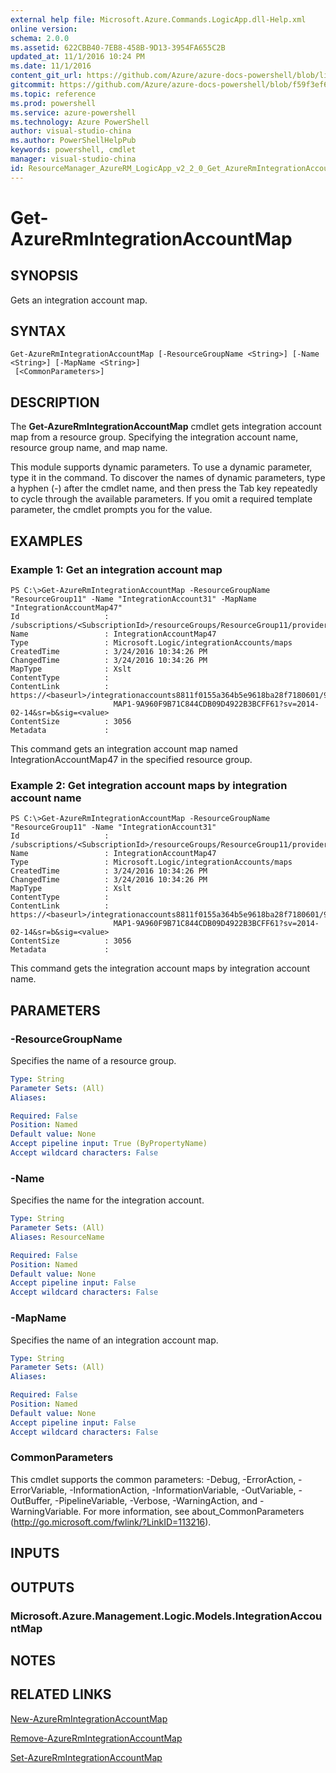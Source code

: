 ```yaml
---
external help file: Microsoft.Azure.Commands.LogicApp.dll-Help.xml
online version: 
schema: 2.0.0
ms.assetid: 622CBB40-7EB8-458B-9D13-3954FA655C2B
updated_at: 11/1/2016 10:24 PM
ms.date: 11/1/2016
content_git_url: https://github.com/Azure/azure-docs-powershell/blob/live/azureps-cmdlets-docs/ResourceManager/AzureRM.LogicApp/v2.2.0/Get-AzureRmIntegrationAccountMap.md
gitcommit: https://github.com/Azure/azure-docs-powershell/blob/f59f3ef60bc592383812213e69fd77ba950759ed/azureps-cmdlets-docs/ResourceManager/AzureRM.LogicApp/v2.2.0/Get-AzureRmIntegrationAccountMap.md
ms.topic: reference
ms.prod: powershell
ms.service: azure-powershell
ms.technology: Azure PowerShell
author: visual-studio-china
ms.author: PowerShellHelpPub
keywords: powershell, cmdlet
manager: visual-studio-china
id: ResourceManager_AzureRM_LogicApp_v2_2_0_Get_AzureRmIntegrationAccountMap_md
---
```


# Get-AzureRmIntegrationAccountMap

## SYNOPSIS
Gets an integration account map.

## SYNTAX

```
Get-AzureRmIntegrationAccountMap [-ResourceGroupName <String>] [-Name <String>] [-MapName <String>]
 [<CommonParameters>]
```

## DESCRIPTION
The **Get-AzureRmIntegrationAccountMap** cmdlet gets integration account map from a resource group.
Specifying the integration account name, resource group name, and map name.

This module supports dynamic parameters.
To use a dynamic parameter, type it in the command.
To discover the names of dynamic parameters, type a hyphen (-) after the cmdlet name, and then press the Tab key repeatedly to cycle through the available parameters.
If you omit a required template parameter, the cmdlet prompts you for the value.

## EXAMPLES

### Example 1: Get an integration account map
```
PS C:\>Get-AzureRmIntegrationAccountMap -ResourceGroupName "ResourceGroup11" -Name "IntegrationAccount31" -MapName "IntegrationAccountMap47"
Id                   : /subscriptions/<SubscriptionId>/resourceGroups/ResourceGroup11/providers/Microsoft.Logic/integrationAccounts/IntegrationAccount31/maps/IntegrationAccountMap47
Name                 : IntegrationAccountMap47
Type                 : Microsoft.Logic/integrationAccounts/maps
CreatedTime          : 3/24/2016 10:34:26 PM
ChangedTime          : 3/24/2016 10:34:26 PM
MapType              : Xslt
ContentType          : 
ContentLink          : https://<baseurl>/integrationaccounts8811f0155a364b5e9618ba28f7180601/99D1E_XSLT_INTEGRATIONACCOUNT
                       MAP1-9A960F9B71C844CDB09D4922B3BCFF61?sv=2014-02-14&sr=b&sig=<value>
ContentSize          : 3056
Metadata             :
```

This command gets an integration account map named IntegrationAccountMap47 in the specified resource group.

### Example 2: Get integration account maps by integration account name
```
PS C:\>Get-AzureRmIntegrationAccountMap -ResourceGroupName "ResourceGroup11" -Name "IntegrationAccount31"
Id                   : /subscriptions/<SubscriptionId>/resourceGroups/ResourceGroup11/providers/Microsoft.Logic/integrationAccounts/IntegrationAccount31/maps/IntegrationAccountMap47
Name                 : IntegrationAccountMap47
Type                 : Microsoft.Logic/integrationAccounts/maps
CreatedTime          : 3/24/2016 10:34:26 PM
ChangedTime          : 3/24/2016 10:34:26 PM
MapType              : Xslt
ContentType          : 
ContentLink          : https://<baseurl>/integrationaccounts8811f0155a364b5e9618ba28f7180601/99D1E_XSLT_INTEGRATIONACCOUNT
                       MAP1-9A960F9B71C844CDB09D4922B3BCFF61?sv=2014-02-14&sr=b&sig=<value>
ContentSize          : 3056
Metadata             :
```

This command gets the integration account maps by integration account name.

## PARAMETERS

### -ResourceGroupName
Specifies the name of a resource group.

```yaml
Type: String
Parameter Sets: (All)
Aliases: 

Required: False
Position: Named
Default value: None
Accept pipeline input: True (ByPropertyName)
Accept wildcard characters: False
```

### -Name
Specifies the name for the integration account.

```yaml
Type: String
Parameter Sets: (All)
Aliases: ResourceName

Required: False
Position: Named
Default value: None
Accept pipeline input: False
Accept wildcard characters: False
```

### -MapName
Specifies the name of an integration account map.

```yaml
Type: String
Parameter Sets: (All)
Aliases: 

Required: False
Position: Named
Default value: None
Accept pipeline input: False
Accept wildcard characters: False
```

### CommonParameters
This cmdlet supports the common parameters: -Debug, -ErrorAction, -ErrorVariable, -InformationAction, -InformationVariable, -OutVariable, -OutBuffer, -PipelineVariable, -Verbose, -WarningAction, and -WarningVariable. For more information, see about_CommonParameters (http://go.microsoft.com/fwlink/?LinkID=113216).

## INPUTS

## OUTPUTS

### Microsoft.Azure.Management.Logic.Models.IntegrationAccountMap

## NOTES

## RELATED LINKS

[New-AzureRmIntegrationAccountMap](xref:ResourceManager/AzureRM.LogicApp/v2.2.0/New-AzureRmIntegrationAccountMap.md)

[Remove-AzureRmIntegrationAccountMap](xref:ResourceManager/AzureRM.LogicApp/v2.2.0/Remove-AzureRmIntegrationAccountMap.md)

[Set-AzureRmIntegrationAccountMap](xref:ResourceManager/AzureRM.LogicApp/v2.2.0/Set-AzureRmIntegrationAccountMap.md)


